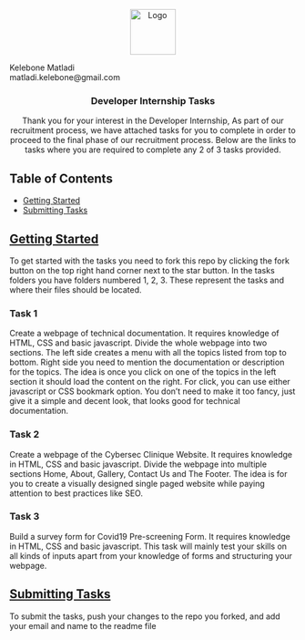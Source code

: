 <p align="center">
  <a href="https://github.com/cybersec-clinique/internship">
    <img src="img/logo-black.png" alt="Logo" height="80">
  </a>

 <p>Kelebone Matladi<br>    matladi.kelebone@gmail.com</p>
  
  <h3 align="center">Developer Internship Tasks</h3>

  <p align="center">
    Thank you for your interest in the Developer Internship, As part of our recruitment process, we have attached tasks for you to complete in order to proceed to the final phase of our recruitment process. Below are the links to tasks where you are required to complete any 2 of 3 tasks provided.
  </p>
</p>

## Table of Contents

* [Getting Started](#getting-started)
* [Submitting Tasks](#submitting-tasks)

## [Getting Started](#getting-started)

To get started with the tasks you need to fork this repo by clicking the fork button on the top right hand corner next to the star button. In the tasks folders you have folders numbered 1, 2, 3. These represent the tasks and where their files should be located.

### Task 1
Create a webpage of technical documentation. It requires knowledge of HTML, CSS and basic javascript. Divide the whole webpage into two sections. The left side creates a menu with all the topics listed from top to bottom. Right side you need to mention the documentation or description for the topics. The idea is once you click on one of the topics in the left section it should load the content on the right. For click, you can use either javascript or CSS bookmark option. You don’t need to make it too fancy, just give it a simple and decent look, that looks good for technical documentation.

### Task 2
Create a webpage of the Cybersec Clinique Website. It requires knowledge in HTML, CSS and basic javascript. Divide the webpage into multiple sections Home, About, Gallery, Contact Us and The Footer. The idea is for you to create a visually designed single paged website while paying attention to best practices like SEO.

### Task 3
Build a survey form for Covid19 Pre-screening Form. It requires knowledge in HTML, CSS and basic javascript. This task will mainly test your skills on all
kinds of inputs apart from your knowledge of forms and structuring your webpage.

## [Submitting Tasks](#submitting-tasks)

To submit the tasks, push your changes to the repo you forked, and add your email and name to the readme file

